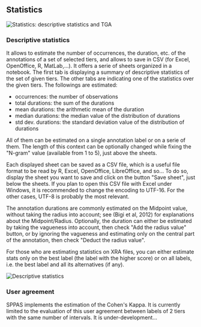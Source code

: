 ## Statistics

![Statistics: descriptive statistics and TGA](etc/screenshots/Statistics.png)


### Descriptive statistics

It allows to estimate the number of occurrences, the duration, etc. of the 
annotations of a set of selected tiers, and allows to save in CSV
(for Excel, OpenOffice, R, MatLab,...).
It offers a serie of sheets organized in a notebook. The first tab is
displaying a summary of descriptive statistics of the set of given tiers.
The other tabs are indicating one of the statistics over the given tiers.
The followings are estimated:

- occurrences: the number of observations
- total durations: the sum of the durations 
- mean durations: the arithmetic mean of the duration 
- median durations: the median value of the distribution of durations 
- std dev. durations: the standard deviation value of the distribution of durations 

All of them can be estimated on a single annotation label or on a serie of them.
The length of this context can be optionally changed while fixing the "N-gram"
value (available from 1 to 5), just above the sheets.

Each displayed sheet can be saved as a CSV file, which is a useful file format
to be read by R, Excel, OpenOffice, LibreOffice, and so... To do so, display
the sheet you want to save and click on the button "Save sheet", just below
the sheets. If you plan to open this CSV file with Excel under Windows, it is
recommended to change the encoding to UTF-16. For the other cases, UTF-8 is
probably the most relevant.

The annotation durations are commonly estimated on the Midpoint value,
without taking the radius into account; see (Bigi et al, 2012) for 
explanations about the Midpoint/Radius. Optionally, the duration can
either be estimated by taking the vagueness into account, then check "Add the
radius value" button, or by ignoring the vagueness and estimating only on the
central part of the annotation, then check "Deduct the radius value".

For those who are estimating statistics on XRA files, you can either estimate
stats only on the best label (the label with the higher score) or on all labels,
i.e. the best label and all its alternatives (if any).

![Descriptive statistics](etc/screenshots/Statistics-descriptives.png)


### User agreement

SPPAS implements the estimation of the Cohen's Kappa.
It is currently limited to the evaluation of this user agreement between 
labels of 2 tiers with the same number of intervals.
It is under-development...

